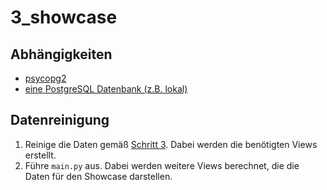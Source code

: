 # 3_showcase

## Abhängigkeiten
- [psycopg2](https://pypi.org/project/psycopg2/)
- [eine PostgreSQL Datenbank (z.B. lokal)](https://www.postgresql.org/download/)

## Datenreinigung
1.  Reinige die Daten gemäß [Schritt 3](../3_cleaning/README.md). Dabei werden die benötigten Views erstellt.
2.  Führe `main.py` aus. Dabei werden weitere Views berechnet, die die Daten für den Showcase darstellen.